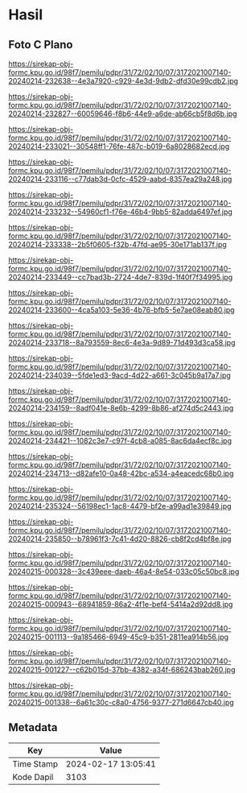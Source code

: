 # Hasil

## Foto C Plano

https://sirekap-obj-formc.kpu.go.id/98f7/pemilu/pdpr/31/72/02/10/07/3172021007140-20240214-232638--4e3a7920-c929-4e3d-9db2-dfd30e99cdb2.jpg

https://sirekap-obj-formc.kpu.go.id/98f7/pemilu/pdpr/31/72/02/10/07/3172021007140-20240214-232827--60059646-f8b6-44e9-a6de-ab66cb5f8d6b.jpg

https://sirekap-obj-formc.kpu.go.id/98f7/pemilu/pdpr/31/72/02/10/07/3172021007140-20240214-233021--30548ff1-76fe-487c-b019-6a8028682ecd.jpg

https://sirekap-obj-formc.kpu.go.id/98f7/pemilu/pdpr/31/72/02/10/07/3172021007140-20240214-233116--c77dab3d-0cfc-4529-aabd-8357ea29a248.jpg

https://sirekap-obj-formc.kpu.go.id/98f7/pemilu/pdpr/31/72/02/10/07/3172021007140-20240214-233232--54960cf1-f76e-46b4-9bb5-82adda6497ef.jpg

https://sirekap-obj-formc.kpu.go.id/98f7/pemilu/pdpr/31/72/02/10/07/3172021007140-20240214-233338--2b5f0605-f32b-47fd-ae95-30e171ab137f.jpg

https://sirekap-obj-formc.kpu.go.id/98f7/pemilu/pdpr/31/72/02/10/07/3172021007140-20240214-233449--cc7bad3b-2724-4de7-839d-1f40f7f34995.jpg

https://sirekap-obj-formc.kpu.go.id/98f7/pemilu/pdpr/31/72/02/10/07/3172021007140-20240214-233600--4ca5a103-5e36-4b76-bfb5-5e7ae08eab80.jpg

https://sirekap-obj-formc.kpu.go.id/98f7/pemilu/pdpr/31/72/02/10/07/3172021007140-20240214-233718--8a793559-8ec6-4e3a-9d89-71d493d3ca58.jpg

https://sirekap-obj-formc.kpu.go.id/98f7/pemilu/pdpr/31/72/02/10/07/3172021007140-20240214-234039--5fde1ed3-9acd-4d22-a661-3c045b9a17a7.jpg

https://sirekap-obj-formc.kpu.go.id/98f7/pemilu/pdpr/31/72/02/10/07/3172021007140-20240214-234159--8adf041e-8e6b-4299-8b86-af274d5c2443.jpg

https://sirekap-obj-formc.kpu.go.id/98f7/pemilu/pdpr/31/72/02/10/07/3172021007140-20240214-234421--1082c3e7-c97f-4cb8-a085-8ac6da4ecf8c.jpg

https://sirekap-obj-formc.kpu.go.id/98f7/pemilu/pdpr/31/72/02/10/07/3172021007140-20240214-234713--d82afe10-0a48-42bc-a534-a4eacedc68b0.jpg

https://sirekap-obj-formc.kpu.go.id/98f7/pemilu/pdpr/31/72/02/10/07/3172021007140-20240214-235324--56198ec1-1ac8-4479-bf2e-a99ad1e39849.jpg

https://sirekap-obj-formc.kpu.go.id/98f7/pemilu/pdpr/31/72/02/10/07/3172021007140-20240214-235850--b78961f3-7c41-4d20-8826-cb8f2cd4bf8e.jpg

https://sirekap-obj-formc.kpu.go.id/98f7/pemilu/pdpr/31/72/02/10/07/3172021007140-20240215-000328--3c439eee-daeb-46a4-8e54-033c05c50bc8.jpg

https://sirekap-obj-formc.kpu.go.id/98f7/pemilu/pdpr/31/72/02/10/07/3172021007140-20240215-000943--68941859-86a2-4f1e-bef4-5414a2d92dd8.jpg

https://sirekap-obj-formc.kpu.go.id/98f7/pemilu/pdpr/31/72/02/10/07/3172021007140-20240215-001113--9a185466-6949-45c9-b351-2811ea914b56.jpg

https://sirekap-obj-formc.kpu.go.id/98f7/pemilu/pdpr/31/72/02/10/07/3172021007140-20240215-001227--c62b015d-37bb-4382-a34f-686243bab260.jpg

https://sirekap-obj-formc.kpu.go.id/98f7/pemilu/pdpr/31/72/02/10/07/3172021007140-20240215-001338--6a61c30c-c8a0-4756-9377-271d6647cb40.jpg


## Metadata

| Key        | Value               |
| ---------- | ------------------- |
| Time Stamp | 2024-02-17 13:05:41 |
| Kode Dapil | 3103                |



